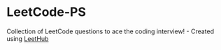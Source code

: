 # LeetCode-PS
Collection of LeetCode questions to ace the coding interview! - Created using [LeetHub](https://github.com/QasimWani/LeetHub)
